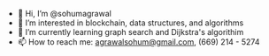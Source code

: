 - 👋  Hi, I’m @sohumagrawal
- 👀  I’m interested in blockchain, data structures, and algorithms
- 🌱  I’m currently learning graph search and Dijkstra's algorithim
- 📫  How to reach me: agrawalsohum@gmail.com, (669) 214 - 5274

<!---
sohumagrawal/sohumagrawal is a ✨ special ✨ repository because its `README.md` (this file) appears on your GitHub profile.
You can click the Preview link to take a look at your changes.
--->
